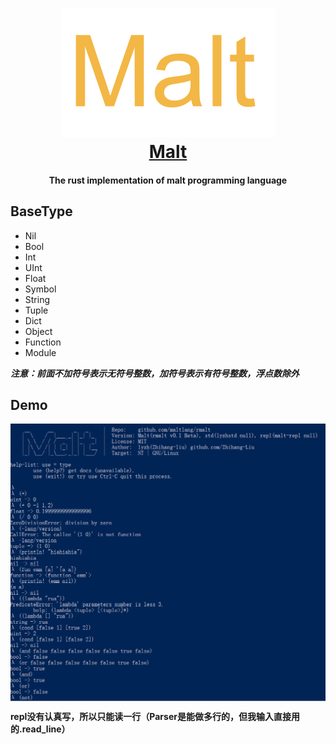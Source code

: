 <h1 align="center">
  <a href="https://github.com/maltlang/rmalt"><img src="/docs/malt.png" alt="Malt"/><br>
  <a href="https://github.com/maltlang/rmalt">Malt</a>
</h1>

<h4 align="center">The rust implementation of malt programming language</h4>

## BaseType
- Nil
- Bool
- Int
- UInt
- Float
- Symbol
- String
- Tuple
- Dict
- Object
- Function
- Module

***注意：前面不加符号表示无符号整数，加符号表示有符号整数，浮点数除外***

## Demo
<img align="center" src="/docs/malt_demo_0.png" alt="malt-demo"/>

**repl没有认真写，所以只能读一行（Parser是能做多行的，但我输入直接用的.read_line）**
